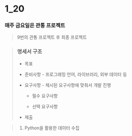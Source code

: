 # 1_20

### 매주 금요일은 관통 프로젝트

> 9번의 관통 프로젝트 후 최종 프로젝트

> ### 명세서 구조
> 
> - 목표
> 
> - 준비사항 - 프로그래밍 언어, 라이브러리, 외부 데이터 등
> 
> - 요구사항 - 제시된 요구사항에 맞춰서 개발 진행
>   
>   - 필수 요구사항
>   
>   - 선택 요구사항
> 
> - 제출

> 1. Python을 활용한 데이터 수집
